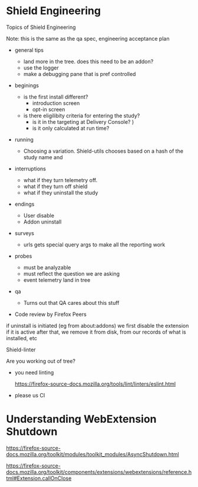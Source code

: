 # Shield Engineering

Topics of Shield Engineering

Note:  this is the same as the qa spec, engineering acceptance plan

- general tips
    + land more in the tree.  does this need to be an addon?
    + use the logger
    + make a debugging pane that is pref controlled

- beginings
    + is the first install different?
        * introduction screen
        * opt-in screen
    + is there eligilibity criteria for entering the study? 
        * is it in the targeting at Delivery Console? )
        * is it only calculated at run time?
- running
    + Choosing a variation.  Shield-utils chooses based on a hash of the study name and 

- interruptions
    + what if they turn telemetry off.
    + what if they turn off shield
    + what if they uninstall the study

- endings
    + User disable 
    + Addon uninstall
- surveys
    + urls gets special query args to make all the reporting work

- probes
    + must be analyzable
    + must reflect the question we are asking
    + event telemetry land in tree
- qa
    + Turns out that QA cares about this stuff
- Code review by Firefox Peers









if uninstall is initiated (eg from about:addons) we first disable the extension if it is active
after that, we remove it from disk, from our records of what is installed, etc


Shield-linter


Are you working out of tree?
- you need linting

  https://firefox-source-docs.mozilla.org/tools/lint/linters/eslint.html

- please us CI



# Understanding WebExtension Shutdown

https://firefox-source-docs.mozilla.org/toolkit/modules/toolkit_modules/AsyncShutdown.html

https://firefox-source-docs.mozilla.org/toolkit/components/extensions/webextensions/reference.html#Extension.callOnClose




